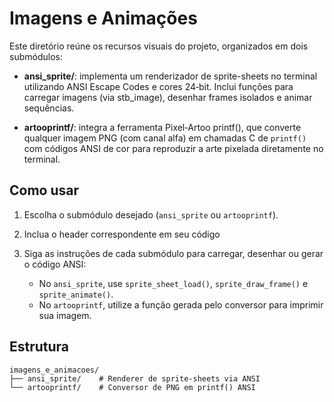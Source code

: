 # Imagens e Animações

Este diretório reúne os recursos visuais do projeto, organizados em dois submódulos:

* **ansi\_sprite/**: implementa um renderizador de sprite-sheets no terminal utilizando ANSI Escape Codes e cores 24‑bit. Inclui funções para carregar imagens (via stb\_image), desenhar frames isolados e animar sequências.

* **artooprintf/**: integra a ferramenta Pixel‑Artoo printf(), que converte qualquer imagem PNG (com canal alfa) em chamadas C de `printf()` com códigos ANSI de cor para reproduzir a arte pixelada diretamente no terminal.

## Como usar

1. Escolha o submódulo desejado (`ansi_sprite` ou `artooprintf`).
2. Inclua o header correspondente em seu código

3. Siga as instruções de cada submódulo para carregar, desenhar ou gerar o código ANSI:
   * No `ansi_sprite`, use `sprite_sheet_load()`, `sprite_draw_frame()` e `sprite_animate()`.
   * No `artooprintf`, utilize a função gerada pelo conversor para imprimir sua imagem.

## Estrutura

```text
imagens_e_animacoes/
├── ansi_sprite/    # Renderer de sprite-sheets via ANSI
└── artooprintf/    # Conversor de PNG em printf() ANSI
```
